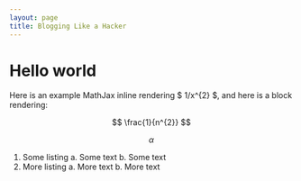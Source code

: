 ```yaml
---
layout: page
title: Blogging Like a Hacker
---
```


Hello world
===========

Here is an example MathJax inline rendering $ 1/x^{2} $, and here is a block rendering: 

$$ \frac{1}{n^{2}} $$

$$ \alpha $$

1. Some listing
    a. Some text
    b. Some text
2. More listing
    a. More text
    b. More text
